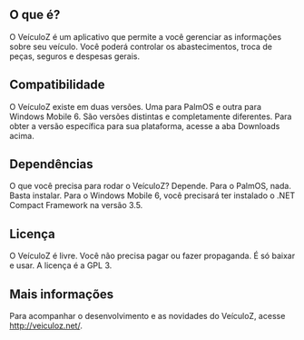 ## O que é? ##
O VeículoZ é um aplicativo que permite a você gerenciar as informações sobre seu veículo. Você poderá controlar os abastecimentos, troca de peças, seguros e despesas gerais.

## Compatibilidade ##
O VeículoZ existe em duas versões. Uma para PalmOS e outra para Windows Mobile 6. São versões distintas e completamente diferentes. Para obter a versão específica para sua plataforma, acesse a aba Downloads acima.

## Dependências ##
O que você precisa para rodar o VeículoZ? Depende. Para o PalmOS, nada. Basta instalar. Para o Windows Mobile 6, você precisará ter instalado o .NET Compact Framework na versão 3.5.

## Licença ##
O VeículoZ é livre. Você não precisa pagar ou fazer propaganda. É só baixar e usar. A licença é a GPL 3.

## Mais informações ##
Para acompanhar o desenvolvimento e as novidades do VeículoZ, acesse http://veiculoz.net/.